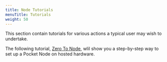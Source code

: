 ```yaml
---
title: Node Tutorials
menuTitle: Tutorials
weight: 50
---
```



This section contain tutorials for various actions a typical user may wish to undertake.

The following tutorial, [Zero To Node](/node/tutorials/zero-to-node/), wlil show you a step-by-step way to set up a Pocket Node on hosted hardware.

